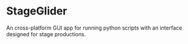 # StageGlider

An cross-platform GUI app for running python scripts with an interface designed for stage productions.
